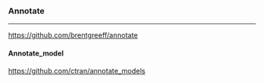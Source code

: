### Annotate
---

https://github.com/brentgreeff/annotate

#### Annotate_model
https://github.com/ctran/annotate_models

```ruby

```

